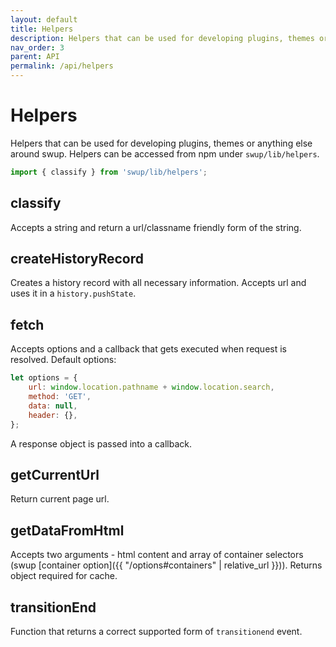 ```yaml
---
layout: default
title: Helpers
description: Helpers that can be used for developing plugins, themes or anything else around swup
nav_order: 3
parent: API
permalink: /api/helpers
---
```


# Helpers

Helpers that can be used for developing plugins, themes or anything else around swup.
Helpers can be accessed from npm under `swup/lib/helpers`.

```javascript
import { classify } from 'swup/lib/helpers'; 
```

## classify

Accepts a string and return a url/classname friendly form of the string.

## createHistoryRecord

Creates a history record with all necessary information.
Accepts url and uses it in a `history.pushState`.

## fetch

Accepts options and a callback that gets executed when request is resolved.
Default options:

```javascript
let options = {
    url: window.location.pathname + window.location.search,
    method: 'GET',
    data: null,
    header: {},
};
```

A response object is passed into a callback.

## getCurrentUrl

Return current page url.

## getDataFromHtml

Accepts two arguments - html content and array of container selectors (swup [container option]({{ "/options#containers" | relative_url }})).
Returns object required for cache.

## transitionEnd

Function that returns a correct supported form of `transitionend` event.
